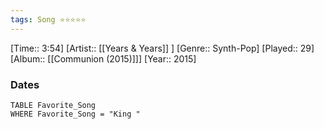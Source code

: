 ```yaml
---
tags: Song ⭐⭐⭐⭐⭐ 
---
```

[Time:: 3:54]
[Artist:: [[Years & Years]] ]
[Genre:: Synth-Pop]
[Played:: 29]
[Album:: [[Communion (2015)]]]
[Year:: 2015]
### Dates
````dataview
TABLE Favorite_Song
WHERE Favorite_Song = "King "
````